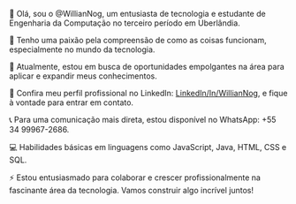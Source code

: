 👋 Olá, sou o @WillianNog, um entusiasta de tecnologia e estudante de Engenharia da Computação no terceiro período em Uberlândia.

👀 Tenho uma paixão pela compreensão de como as coisas funcionam, especialmente no mundo da tecnologia.

🌱 Atualmente, estou em busca de oportunidades empolgantes na área para aplicar e expandir meus conhecimentos.

💼 Confira meu perfil profissional no LinkedIn: [LinkedIn/In/WillianNog](https://www.linkedin.com/in/WillianNog/), e fique à vontade para entrar em contato.

📞 Para uma comunicação mais direta, estou disponível no WhatsApp: +55 34 99967-2686.

💻 Habilidades básicas em linguagens como JavaScript, Java, HTML, CSS e SQL.

⚡ Estou entusiasmado para colaborar e crescer profissionalmente na fascinante área da tecnologia. Vamos construir algo incrível juntos!          
